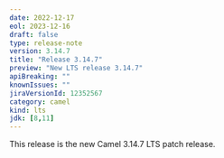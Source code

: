 ```yaml
---
date: 2022-12-17
eol: 2023-12-16
draft: false
type: release-note
version: 3.14.7
title: "Release 3.14.7"
preview: "New LTS release 3.14.7"
apiBreaking: ""
knownIssues: ""
jiraVersionId: 12352567
category: camel
kind: lts
jdk: [8,11]
---
```


This release is the new Camel 3.14.7 LTS patch release.
